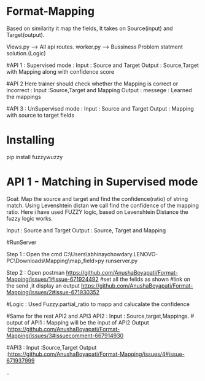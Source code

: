 # Format-Mapping
Based on similarity it map the fields, It takes on Source(input) and Target(output).

Views.py --> All api routes.
worker.py --> Bussiness Problem statment solution.(Logic)

#API 1 : Supervised mode :
Input : Source and Target
Output : Source,Target with Mapping along with confidence score 

#API 2
Here trainer should check whether the Mapping is correct or incorrect :
Input :Source,Target and Mapping
Output : messege : Learned the mappings

#API 3 : UnSupervised mode :
Input : Source and Target
Output : Mapping with source to target fields

# Installing
pip install fuzzywuzzy

# API 1 - Matching in Supervised mode 
Goal: Map the source and target and find the confidence(ratio) of string match.
Using Levenshtein distan we call find the confidence of the mapping ratio.
Here i have used FUZZY logic, based on Levenshtein Distance the fuzzy logic works.

Input : Source and Target
Output : Source, Target and Mapping

#RunServer

Step 1 : Open the cmd 
C:\Users\abhinaychowdary.LENOVO-PC\Downloads\Mapping\map_field>py runserver.py

Step 2 : Open postman
https://github.com/AnushaBoyapati/Format-Mapping/issues/1#issue-671924492
#set all the felids as shown 
#link on the send ,it display an output
https://github.com/AnushaBoyapati/Format-Mapping/issues/2#issue-671930352

#Logic : Used Fuzzy.partial_ratio to mapp and calucalate the confidence

#Same for the rest API2 and API3
API2 :
Input : Source,target,Mappings. # output of API1 : Mapping will be the input of API2
Output :https://github.com/AnushaBoyapati/Format-Mapping/issues/3#issuecomment-667914930

#API3 :
Input :Source,Target
Output :https://github.com/AnushaBoyapati/Format-Mapping/issues/4#issue-671937999

..

    




